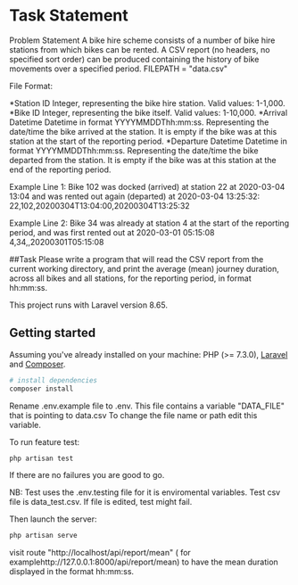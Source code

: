 # Task Statement

Problem Statement
A bike hire scheme consists of a number of bike hire stations from which bikes can be rented.
A CSV report (no headers, no specified sort order) can be produced containing the history of bike movements over a specified period.
FILEPATH = "data.csv"

File Format:

*Station ID
Integer, representing the bike hire station. Valid values: 1-1,000.
*Bike ID
Integer, representing the bike itself. Valid values: 1-10,000.
*Arrival Datetime
Datetime in format YYYYMMDDThh:mm:ss. Representing the date/time the bike arrived at the station. It is empty if the bike was at this station at the start of the reporting period.
*Departure Datetime
Datetime in format YYYYMMDDThh:mm:ss. Representing the date/time the bike departed from the station. It is empty if the bike was at this station at the end of the reporting period.

Example Line 1:
Bike 102 was docked (arrived) at station 22 at 2020-03-04 13:04 and was rented out again (departed) at 2020-03-04 13:25:32:
22,102,20200304T13:04:00,20200304T13:25:32

Example Line 2:
Bike 34 was already at station 4 at the start of the reporting period, and was first rented out at 2020-03-01 05:15:08
4,34,,20200301T05:15:08

##Task
Please write a program that will read the CSV report from the current working directory, and print the average (mean) journey duration, across all bikes and all stations, for the reporting period, in format hh:mm:ss.

This project runs with Laravel version 8.65.

## Getting started

Assuming you've already installed on your machine: PHP (>= 7.3.0), [Laravel](https://laravel.com) and [Composer](https://getcomposer.org).

``` bash
# install dependencies
composer install

```

Rename .env.example file to .env.
This file contains a variable "DATA_FILE" that is pointing to data.csv
To change the file name or path edit this variable.

To run feature test:

``` bash
php artisan test
```
If there are no failures you are good to go.

NB: Test uses the .env.testing file for it is enviromental variables. 
Test csv file is data_test.csv. If file is edited, test might fail.

Then launch the server:

``` bash
php artisan serve
```
visit route "http://localhost/api/report/mean" ( for examplehttp://127.0.0.1:8000/api/report/mean) to have the mean duration displayed in the format hh:mm:ss.

